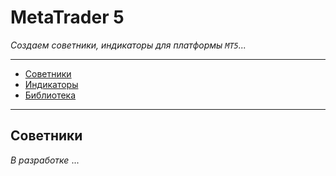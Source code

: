 # MetaTrader 5

_Создаем советники, индикаторы для платформы <code>MT5</code>..._

<hr>

* [Советники]()
* [Индикаторы]()
* [Библиотека]()
<hr>

## Советники


 _В разработке_ ...